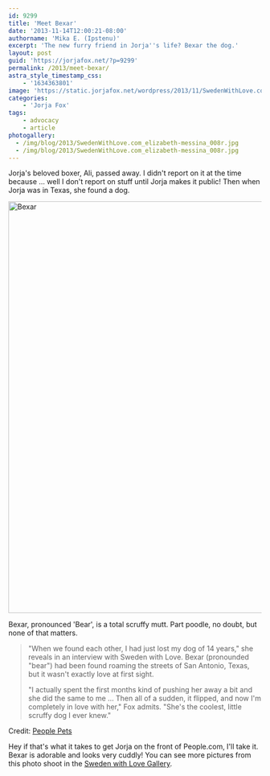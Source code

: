 ```yaml
---
id: 9299
title: 'Meet Bexar'
date: '2013-11-14T12:00:21-08:00'
authorname: 'Mika E. (Ipstenu)'
excerpt: 'The new furry friend in Jorja''s life? Bexar the dog.'
layout: post
guid: 'https://jorjafox.net/?p=9299'
permalink: /2013/meet-bexar/
astra_style_timestamp_css:
    - '1634363801'
image: 'https://static.jorjafox.net/wordpress/2013/11/SwedenWithLove.com_elizabeth-messina_013a.jpg'
categories:
    - 'Jorja Fox'
tags:
    - advocacy
    - article
photogallery:
  - /img/blog/2013/SwedenWithLove.com_elizabeth-messina_008r.jpg
  - /img/blog/2013/SwedenWithLove.com_elizabeth-messina_008r.jpg
---
```


Jorja's beloved boxer, Ali, passed away. I didn't report on it at the time because ... well I don't report on stuff until Jorja makes it public! Then when Jorja was in Texas, she found a dog.

<img class="aligncenter size-full wp-image-9300" alt="Bexar " src="//static.jorjafox.net/wordpress/2013/11/SwedenWithLove.com_elizabeth-messina_013a.jpg" width="600" height="819" />

Bexar, pronounced 'Bear', is a total scruffy mutt. Part poodle, no doubt, but none of that matters.
<blockquote>"When we found each other, I had just lost my dog of 14 years," she reveals in an interview with Sweden with Love. Bexar (pronounded "bear") had been found roaming the streets of San Antonio, Texas, but it wasn't exactly love at first sight.

"I actually spent the first months kind of pushing her away a bit and she did the same to me … Then all of a sudden, it flipped, and now I'm completely in love with her," Fox admits. "She's the coolest, little scruffy dog I ever knew."</blockquote>
Credit: <a href="http://www.peoplepets.com/people/pets/article/0,,20754984,00.html">People Pets</a>

Hey if that's what it takes to get Jorja on the front of People.com, I'll take it. Bexar is adorable and looks very cuddly! You can see more pictures from this photo shoot in the <a href="https://jorjafox.net/gallery/media/online/20131113-swedenwithlove/">Sweden with Love Gallery</a>.

